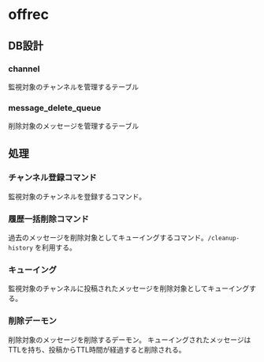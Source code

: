 # offrec

## DB設計

### channel

監視対象のチャンネルを管理するテーブル

### message_delete_queue

削除対象のメッセージを管理するテーブル

## 処理

### チャンネル登録コマンド

監視対象のチャンネルを登録するコマンド。

### 履歴一括削除コマンド

過去のメッセージを削除対象としてキューイングするコマンド。`/cleanup-history` を利用する。

### キューイング

監視対象のチャンネルに投稿されたメッセージを削除対象としてキューイングする。

### 削除デーモン

削除対象のメッセージを削除するデーモン。
キューイングされたメッセージはTTLを持ち、投稿からTTL時間が経過すると削除される。
